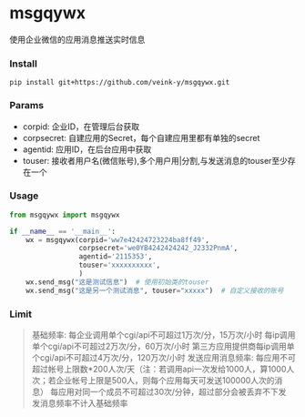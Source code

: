 # msgqywx

使用企业微信的应用消息推送实时信息

### Install

```
pip install git+https://github.com/veink-y/msgqywx.git
```

### Params

- corpid: 企业ID，在管理后台获取
- corpsecret: 自建应用的Secret，每个自建应用里都有单独的secret
- agentid: 应用ID，在后台应用中获取
- touser: 接收者用户名(微信账号),多个用户用|分割,与发送消息的touser至少存在一个

### Usage

```python
from msgqywx import msgqywx

if __name__ == '__main__':
    wx = msgqywx(corpid='ww7e42424723224ba8ff49',
                 corpsecret='we0YB4242424242_J2332PnmA',
                 agentid='2115353',
                 touser='xxxxxxxxxx',
                 )
    wx.send_msg("这是测试信息")  # 使用初始类的touser
    wx.send_msg("这是另一个测试消息", touser="xxxxx")  # 自定义接收的账号

```

### Limit
>基础频率:
>每企业调用单个cgi/api不可超过1万次/分，15万次/小时
>每ip调用单个cgi/api不可超过2万次/分，60万次/小时
>第三方应用提供商每ip调用单个cgi/api不可超过4万次/分，120万次/小时
>发送应用消息频率:
>每应用不可超过帐号上限数*200人次/天（注：若调用api一次发给1000人，算1000人次；若企业帐号上限是500人，则每个应用每天可发送100000人次的消息）
>每应用对同一个成员不可超过30次/分钟，超过部分会被丢弃不下发
>发消息频率不计入基础频率